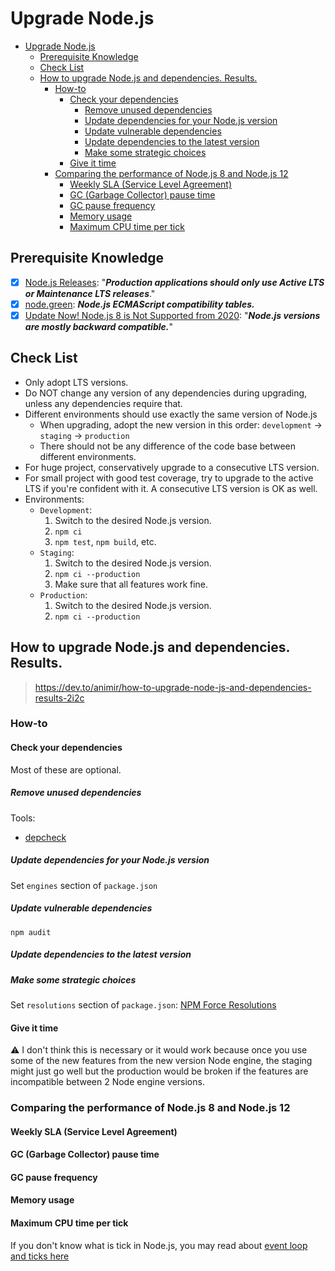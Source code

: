 # Upgrade Node.js

- [Upgrade Node.js](#upgrade-nodejs)
  - [Prerequisite Knowledge](#prerequisite-knowledge)
  - [Check List](#check-list)
  - [How to upgrade Node.js and dependencies. Results.](#how-to-upgrade-nodejs-and-dependencies-results)
    - [How-to](#how-to)
      - [Check your dependencies](#check-your-dependencies)
        - [Remove unused dependencies](#remove-unused-dependencies)
        - [Update dependencies for your Node.js version](#update-dependencies-for-your-nodejs-version)
        - [Update vulnerable dependencies](#update-vulnerable-dependencies)
        - [Update dependencies to the latest version](#update-dependencies-to-the-latest-version)
        - [Make some strategic choices](#make-some-strategic-choices)
      - [Give it time](#give-it-time)
    - [Comparing the performance of Node.js 8 and Node.js 12](#comparing-the-performance-of-nodejs-8-and-nodejs-12)
      - [Weekly SLA (Service Level Agreement)](#weekly-sla-service-level-agreement)
      - [GC (Garbage Collector) pause time](#gc-garbage-collector-pause-time)
      - [GC pause frequency](#gc-pause-frequency)
      - [Memory usage](#memory-usage)
      - [Maximum CPU time per tick](#maximum-cpu-time-per-tick)

## Prerequisite Knowledge

- [x] [Node.js Releases](https://nodejs.org/en/about/releases/): "***Production
  applications should only use Active LTS or Maintenance LTS releases***."
- [x] [node.green](https://node.green/): ***Node.js ECMAScript compatibility
  tables.***
- [x] [Update Now! Node.js 8 is Not Supported from 2020](https://blog.risingstack.com/update-nodejs-8-end-of-life-no-support/):
  "***Node.js versions are mostly backward compatible.***"

## Check List

- Only adopt LTS versions.
- Do NOT change any version of any dependencies during upgrading, unless any
  dependencies require that.
- Different environments should use exactly the same version of Node.js
  - When upgrading, adopt the new version in this order:
    `development` -> `staging` -> `production`
  - There should not be any difference of the code base between different
    environments.
- For huge project, conservatively upgrade to a consecutive LTS version.
- For small project with good test coverage, try to upgrade to the active LTS
  if you're confident with it.
  A consecutive LTS version is OK as well.
- Environments:
  - `Development`:
    1. Switch to the desired Node.js version.
    2. `npm ci`
    3. `npm test`, `npm build`, etc.
  - `Staging`:
    1. Switch to the desired Node.js version.
    2. `npm ci --production`
    3. Make sure that all features work fine.
  - `Production`:
    1. Switch to the desired Node.js version.
    2. `npm ci --production`

## How to upgrade Node.js and dependencies. Results.

> <https://dev.to/animir/how-to-upgrade-node-js-and-dependencies-results-2i2c>

### How-to

#### Check your dependencies

Most of these are optional.

##### Remove unused dependencies

Tools:

- [depcheck](https://github.com/depcheck/depcheck)

##### Update dependencies for your Node.js version

Set `engines` section of `package.json`

##### Update vulnerable dependencies

`npm audit`

##### Update dependencies to the latest version

##### Make some strategic choices

Set `resolutions` section of `package.json`: [NPM Force Resolutions](https://github.com/rogeriochaves/npm-force-resolutions#readme)

#### Give it time

⚠️ I don't think this is necessary or it would work because once you use some
of the new features from the new version Node engine, the staging might just go
well but the production would be broken if the features are incompatible
between 2 Node engine versions.

### Comparing the performance of Node.js 8 and Node.js 12

#### Weekly SLA (Service Level Agreement)

#### GC (Garbage Collector) pause time

#### GC pause frequency

#### Memory usage

#### Maximum CPU time per tick

If you don't know what is tick in Node.js, you may read about
[event loop and ticks here](https://nodejs.org/en/docs/guides/event-loop-timers-and-nexttick/)
